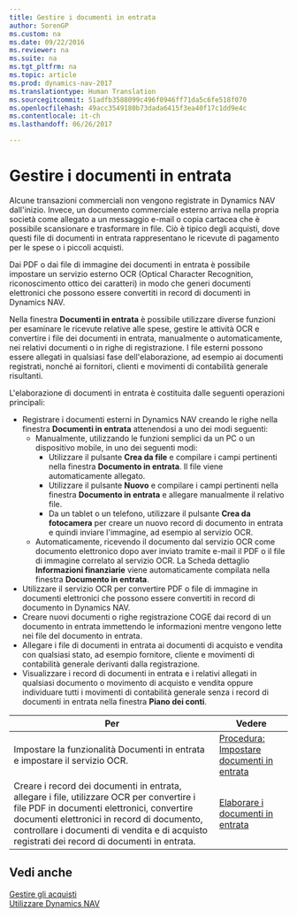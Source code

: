 ```yaml
---
title: Gestire i documenti in entrata
author: SorenGP
ms.custom: na
ms.date: 09/22/2016
ms.reviewer: na
ms.suite: na
ms.tgt_pltfrm: na
ms.topic: article
ms.prod: dynamics-nav-2017
ms.translationtype: Human Translation
ms.sourcegitcommit: 51adfb3588099c496f0946ff71da5c6fe518f070
ms.openlocfilehash: 49acc3549180b73dada6415f3ea40f17c1dd9e4c
ms.contentlocale: it-ch
ms.lasthandoff: 06/26/2017

---
```


# <a name="manage-incoming-documents"></a>Gestire i documenti in entrata
Alcune transazioni commerciali non vengono registrate in Dynamics NAV dall'inizio. Invece, un documento commerciale esterno arriva nella propria società come allegato a un messaggio e-mail o copia cartacea che è possibile scansionare e trasformare in file. Ciò è tipico degli acquisti, dove questi file di documenti in entrata rappresentano le ricevute di pagamento per le spese o i piccoli acquisti.

Dai PDF o dai file di immagine dei documenti in entrata è possibile impostare un servizio esterno OCR (Optical Character Recognition, riconoscimento ottico dei caratteri) in modo che generi documenti elettronici che possono essere convertiti in record di documenti in Dynamics NAV.

Nella finestra **Documenti in entrata** è possibile utilizzare diverse funzioni per esaminare le ricevute relative alle spese, gestire le attività OCR e convertire i file dei documenti in entrata, manualmente o automaticamente, nei relativi documenti o in righe di registrazione. I file esterni possono essere allegati in qualsiasi fase dell'elaborazione, ad esempio ai documenti registrati, nonché ai fornitori, clienti e movimenti di contabilità generale risultanti.

L'elaborazione di documenti in entrata è costituita dalle seguenti operazioni principali:

* Registrare i documenti esterni in Dynamics NAV creando le righe nella finestra **Documenti in entrata** attenendosi a uno dei modi seguenti:
    * Manualmente, utilizzando le funzioni semplici da un PC o un dispositivo mobile, in uno dei seguenti modi:
        * Utilizzare il pulsante **Crea da file** e compilare i campi pertinenti nella finestra **Documento in entrata**. Il file viene automaticamente allegato.  
        * Utilizzare il pulsante **Nuovo** e compilare i campi pertinenti nella finestra **Documento in entrata** e allegare manualmente il relativo file.
        * Da un tablet o un telefono, utilizzare il pulsante **Crea da fotocamera** per creare un nuovo record di documento in entrata e quindi inviare l'immagine, ad esempio al servizio OCR.
    * Automaticamente, ricevendo il documento dal servizio OCR come documento elettronico dopo aver inviato tramite e-mail il PDF o il file di immagine correlato al servizio OCR. La Scheda dettaglio **Informazioni finanziarie** viene automaticamente compilata nella finestra **Documento in entrata**.
* Utilizzare il servizio OCR per convertire PDF o file di immagine in documenti elettronici che possono essere convertiti in record di documento in Dynamics NAV.
* Creare nuovi documenti o righe registrazione COGE dai record di un documento in entrata immettendo le informazioni mentre vengono lette nei file del documento in entrata.
* Allegare i file di documenti in entrata ai documenti di acquisto e vendita con qualsiasi stato, ad esempio fornitore, cliente e movimenti di contabilità generale derivanti dalla registrazione.
* Visualizzare i record di documenti in entrata e i relativi allegati in qualsiasi documento o movimento di acquisto e vendita oppure individuare tutti i movimenti di contabilità generale senza i record di documenti in entrata nella finestra **Piano dei conti**.


|Per |Vedere |
|---|----|
|Impostare la funzionalità Documenti in entrata e impostare il servizio OCR.|[Procedura: Impostare documenti in entrata](across-how-setup-income-documents.md)|
|Creare i record dei documenti in entrata, allegare i file, utilizzare OCR per convertire i file PDF in documenti elettronici, convertire documenti elettronici in record di documento, controllare i documenti di vendita e di acquisto registrati dei record di documenti in entrata.|[Elaborare i documenti in entrata](across-process-income-documents.md)|

## <a name="see-also"></a>Vedi anche  
[Gestire gli acquisti](purchasing-manage-purchasing.md)  
[Utilizzare Dynamics NAV](ui-work-product.md)

